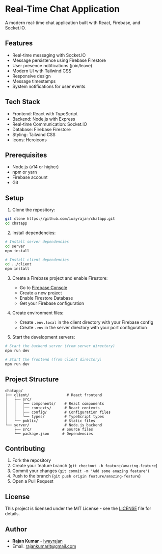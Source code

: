 # Real-Time Chat Application

A modern real-time chat application built with React, Firebase, and Socket.IO.

## Features

- Real-time messaging with Socket.IO
- Message persistence using Firebase Firestore
- User presence notifications (join/leave)
- Modern UI with Tailwind CSS
- Responsive design
- Message timestamps
- System notifications for user events

## Tech Stack

- Frontend: React with TypeScript
- Backend: Node.js with Express
- Real-time Communication: Socket.IO
- Database: Firebase Firestore
- Styling: Tailwind CSS
- Icons: Heroicons

## Prerequisites

- Node.js (v14 or higher)
- npm or yarn
- Firebase account
- Git

## Setup

1. Clone the repository:
```bash
git clone https://github.com/iwayrajan/chatapp.git
cd chatapp
```

2. Install dependencies:
```bash
# Install server dependencies
cd server
npm install

# Install client dependencies
cd ../client
npm install
```

3. Create a Firebase project and enable Firestore:
   - Go to [Firebase Console](https://console.firebase.google.com/)
   - Create a new project
   - Enable Firestore Database
   - Get your Firebase configuration

4. Create environment files:
   - Create `.env.local` in the client directory with your Firebase config
   - Create `.env` in the server directory with your port configuration

5. Start the development servers:
```bash
# Start the backend server (from server directory)
npm run dev

# Start the frontend (from client directory)
npm run dev
```

## Project Structure

```
chatapp/
├── client/                 # React frontend
│   ├── src/
│   │   ├── components/    # React components
│   │   ├── contexts/      # React contexts
│   │   ├── config/        # Configuration files
│   │   └── types/         # TypeScript types
│   └── public/            # Static files
└── server/                # Node.js backend
    ├── src/              # Source files
    └── package.json      # Dependencies
```

## Contributing

1. Fork the repository
2. Create your feature branch (`git checkout -b feature/amazing-feature`)
3. Commit your changes (`git commit -m 'Add some amazing feature'`)
4. Push to the branch (`git push origin feature/amazing-feature`)
5. Open a Pull Request

## License

This project is licensed under the MIT License - see the [LICENSE](LICENSE) file for details.

## Author

- **Rajan Kumar** - [iwayrajan](https://github.com/iwayrajan)
- Email: rajankumarit@gmail.com 